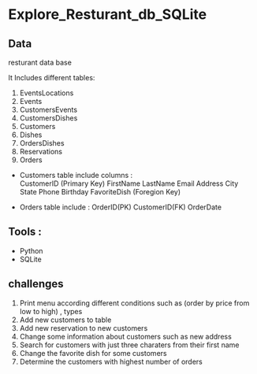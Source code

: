 # Explore_Resturant_db_SQLite 

## Data 
resturant data base  

It Includes different tables: 

1. EventsLocations 
2. Events 
3. 	CustomersEvents 
4. 	CustomersDishes 
5. 	Customers 
6. 	Dishes 
7.	OrdersDishes 
8. 	Reservations 
9. 	Orders

- Customers table include columns :  
CustomerID (Primary Key)	FirstName	LastName	Email	Address	City	State	Phone	Birthday	FavoriteDish (Foregion Key) 

- Orders table  include : OrderID(PK) CustomerID(FK)	OrderDate 

## Tools : 
- Python 
- SQLite 

## challenges

1. Print menu according different conditions such as (order by price from low to high) , types 
2. Add new customers to table 
3. Add new reservation to new customers 
4. Change some information about customers such as new address
5. Search for customers with just three charaters from their first name
6. Change the favorite dish for some customers
7. Determine the customers with highest number of orders 
